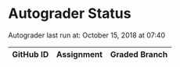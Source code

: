 # Autograder Status
Autograder last run at: October 15, 2018 at 07:40

| GitHub ID | Assignment | Graded Branch |
|-----------|------------|---------------|
